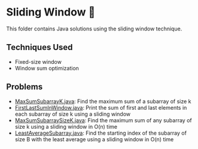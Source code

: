 # Sliding Window 🚪

This folder contains Java solutions using the sliding window technique.

## Techniques Used
- Fixed-size window
- Window sum optimization

## Problems
- [MaxSumSubarrayK.java](MaxSumSubarrayK.java): Find the maximum sum of a subarray of size k
- [FirstLastSumInWindow.java](FirstLastSumInWindow.java): Print the sum of first and last elements in each subarray of size k using a sliding window
- [MaxSumSubarraySizeK.java](MaxSumSubarraySizeK.java): Find the maximum sum of any subarray of size k using a sliding window in O(n) time
- [LeastAverageSubarray.java](LeastAverageSubarray.java): Find the starting index of the subarray of size B with the least average using a sliding window in O(n) time
